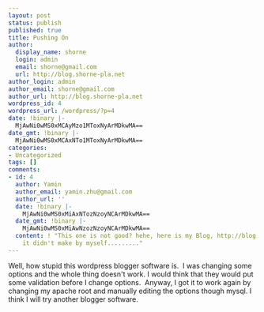 ```yaml
---
layout: post
status: publish
published: true
title: Pushing On
author:
  display_name: shorne
  login: admin
  email: shorne@gmail.com
  url: http://blog.shorne-pla.net
author_login: admin
author_email: shorne@gmail.com
author_url: http://blog.shorne-pla.net
wordpress_id: 4
wordpress_url: /wordpress/?p=4
date: !binary |-
  MjAwNi0wMS0xMCAyMzo1MToxNyArMDkwMA==
date_gmt: !binary |-
  MjAwNi0wMS0xMCAxNTo1MToxNyArMDkwMA==
categories:
- Uncategorized
tags: []
comments:
- id: 4
  author: Yamin
  author_email: yamin.zhu@gmail.com
  author_url: ''
  date: !binary |-
    MjAwNi0wMS0xMiAxNTozNzoyNCArMDkwMA==
  date_gmt: !binary |-
    MjAwNi0wMS0xMiAwNzozNzoyNCArMDkwMA==
  content: ! "This one is not good? hehe, here is my Blog, http://blog.bjdvder.com/user1/130/index.html\r\nbut
    it didn't make by myself........."
---
```

<p>Well, how stupid this wordpress blogger software is.  I was changing some options and the whole thing doesn't work. I would think that they would put some validation before I change options.  Anyway, I got it to work again by changing my apache root and manually editing the options though mysql. I think I will try another blogger software.</p>
